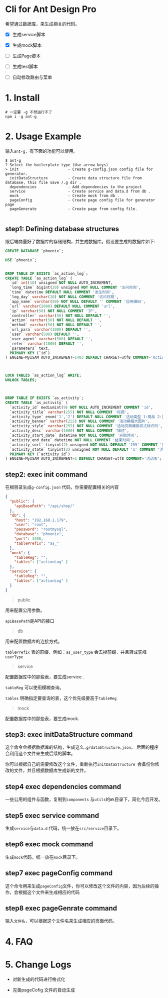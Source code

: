 # Cli for Ant Design Pro

希望通过数据库，来生成相关的代码。

- [x] 生成service脚本
- [x] 生成mock脚本
- [ ] 生成Page脚本
- [ ] 生成test脚本
- [ ] 自动修改路由与菜单



# 1. Install



```shell
# 一定要 -g 不然运行不了
npm i -g ant-g
```



# 2. Usage Example

输入`ant-g`，有下面的功能可以使用。

```shell
$ ant-g
? Select the boilerplate type (Use arrow keys)
> init                      - Create g-config.json config file for generator.
  initDataStructure         - Create data structure file from database, this file save /.g dir .
  dependencies              - Add dependencies to the project
  service                   - Create service and data.d from db .
  mock                      - Create mock from db .
  pageConfig                - Create page config file for generator page
  pageGenerate              - Create page from config file.


```



## step1: Defining database structures

跟后端商量好了数据库的存储结构，并生成数据库。假设要生成的数据库如下:

```sql
CREATE DATABASE `phoenix`;

USE `phoenix`;


DROP TABLE IF EXISTS `as_action_log`;
CREATE TABLE `as_action_log` (
  `id` int(10) unsigned NOT NULL AUTO_INCREMENT,
  `long_time` bigint(20) unsigned NOT NULL COMMENT '访问时间',
  `time` datetime DEFAULT NULL COMMENT '发生时间',
  `log_day` varchar(20) NOT NULL COMMENT '访问日期',
  `app_name` varchar(50) NOT NULL DEFAULT '' COMMENT '应用编码',
  `url` varchar(2000) DEFAULT NULL COMMENT 'url',
  `ip` varchar(50) NOT NULL COMMENT 'IP',
  `controller` varchar(50) NOT NULL DEFAULT '',
  `action` varchar(50) NOT NULL DEFAULT '',
  `method` varchar(50) NOT NULL DEFAULT '',
  `url_para` varchar(1000) DEFAULT '',
  `user` varchar(500) DEFAULT '',
  `user_agent` varchar(500) DEFAULT '',
  `refer` varchar(1000) DEFAULT '',
  `parameters` text,
  PRIMARY KEY (`id`)
) ENGINE=MyISAM AUTO_INCREMENT=1403 DEFAULT CHARSET=utf8 COMMENT='Action日志';



LOCK TABLES `as_action_log` WRITE;
UNLOCK TABLES;



DROP TABLE IF EXISTS `as_activity`;
CREATE TABLE `as_activity` (
  `activity_id` mediumint(9) NOT NULL AUTO_INCREMENT COMMENT 'id',
  `activity_title` varchar(255) NOT NULL COMMENT '标题',
  `activity_type` enum('1','2') DEFAULT NULL COMMENT '活动类型 1:商品 2:团购',
  `activity_banner` varchar(255) NOT NULL COMMENT '活动横幅大图片',
  `activity_style` varchar(255) NOT NULL COMMENT '活动页面模板样式标识码',
  `activity_desc` varchar(1000) NOT NULL COMMENT '描述',
  `activity_start_date` datetime NOT NULL COMMENT '开始时间',
  `activity_end_date` datetime NOT NULL COMMENT '结束时间',
  `activity_sort` tinyint(2) unsigned NOT NULL DEFAULT '255' COMMENT '排序',
  `activity_state` tinyint(2) unsigned NOT NULL DEFAULT '1' COMMENT '活动状态 0为关闭 1为开启',
  PRIMARY KEY (`activity_id`)
) ENGINE=MyISAM AUTO_INCREMENT=5 DEFAULT CHARSET=utf8 COMMENT='活动表';

```



## step2:  exec init command

在根目录生成`g-config.josn` 代码，你需要配置相关的内容

```json
{
  "public": {
    "apiBasePath": "/api/shop/"
  },
  "db": {
    "host": "192.168.1.179",
    "user": "root",
    "password": "rootmysql",
    "database": "phoenix",
    "port": 3306,
    "tablePrefix": "as_"
  },
  "mock": {
    "tableReg": "",
    "tables": ["actionLog" ]
  },
  "service": {
    "tableReg": "",
    "tables": ["actionLog" ]
  }
}
```

> public 

用来配置公用参数。

`apiBasePath`是API的接口



> db

用来配置数据库的连接方式。

`tablePrefix` 表的前缀，例如：`as_user_type` 会去掉前缀，并且转成驼峰`userType`



> service

配置数据库中的那些表，要生成service .

`tableReg` 可以使用模糊查询。

`tables` 明确指定要查询的表，这个优先级要高于`tableReg`



> mock

配置数据库中的那些表，要生成mock.



## step3: exec initDataStructure command

这个命令会根据数据库的结构，生成这么`.g/dataStructure.json`。 后面的程序会利用这个文件来生成后续的脚本。

你可以根据自己的需要修改这个文件，重新执行`initDataStructure `会备份你修改的文件，并且根据数据库生成新的文件。



## step4 exec dependencies command

一些公用的组件与函数，复制到`components` 与`utils`的`Wk`目录下，简化今后开发。



## step5 exec service command

生成`service`与`data.d` 代码，统一放在`src/service`目录下。



## step6 exec mock command

生成`mock`代码，统一放在`mock`目录下。



## step7 exec pageConfig command

这个命令用来生成`pageConfig`文件，你可以修改这个文件的内容，因为后续的操作，会根据这个文件来生成相应的代码



## step8 exec pageGenrate command

输入`文件名`，可以根据这个文件名来生成相应的页面代码。



# 4. FAQ





# 5. Change Logs

* 对新生成的代码进行格式化

* 完善pageCofig 文件的自动生成

  

